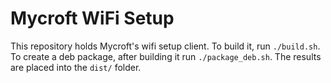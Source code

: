 # Mycroft WiFi Setup

This repository holds Mycroft's wifi setup client. To build it, run `./build.sh`. To create a deb package, after building it run `./package_deb.sh`. The results are placed into the `dist/` folder. 

